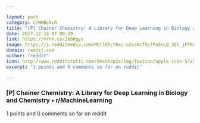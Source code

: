 ```yaml
---

layout: post
category: C7WHBLNLR
title: "[P] Chainer Chemistry: A Library for Deep Learning in Biology and Chemistry • r/MachineLearning"
date: 2017-12-18 07:08:39
link: https://vrhk.co/2kbHgys
image: https://i.redditmedia.com/MUrlKTcY0xc-o2vsWcT5cfPn5sLQ_3Sh_jFTKU7EmdA.jpg?w=320&s=305a54fc2a59445fe564f29de022f757
domain: reddit.com
author: "reddit"
icon: http://www.redditstatic.com/desktop2x/img/favicon/apple-icon-57x57.png
excerpt: "1 points and 0 comments so far on reddit"

---
```


### [P] Chainer Chemistry: A Library for Deep Learning in Biology and Chemistry • r/MachineLearning

1 points and 0 comments so far on reddit